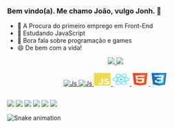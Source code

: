 ### Bem vindo(a). Me chamo João, vulgo Jonh. 👋

- 🔭 A Procura do primeiro emprego em Front-End
- 🌱 Estudando JavaScript
- 💬 Bora fala sobre programação e games
- 😄 De bem com a vida!

<div align="center" style="display: inline_block">
  <a href="https://github.com/jonh-dev">
  <img  width="50%" src="https://github-readme-stats.vercel.app/api?username=jonh-dev&show_icons=true&theme=dracula&include_all_commits=true&count_private=true"/>
  <img  width="36.5%" src="https://github-readme-stats.vercel.app/api/top-langs/?username=Jonh-dev&layout=compact&langs_count=7&theme=dracula"/>
</div>
<div align="center" style="display: inline_block"><br>
  <img alt="Js" height="30" width="40" src="https://cdn.jsdelivr.net/gh/devicons/devicon/icons/java/java-original-wordmark.svg">
  <img alt="Js" height="30" width="40" src="https://cdn.jsdelivr.net/gh/devicons/devicon/icons/spring/spring-original.svg" />
  <img alt="Js" height="30" width="40" src="https://raw.githubusercontent.com/devicons/devicon/master/icons/javascript/javascript-plain.svg">
  <img alt="React" height="30" width="40" src="https://raw.githubusercontent.com/devicons/devicon/master/icons/react/react-original.svg">
  <img alt="HTML" height="30" width="40" src="https://raw.githubusercontent.com/devicons/devicon/master/icons/html5/html5-original.svg">
  <img alt="CSS" height="30" width="40" src="https://raw.githubusercontent.com/devicons/devicon/master/icons/css3/css3-original.svg">
</div>
  
  ##
  
<div> 
  <a href="https://www.youtube.com/channel/UCV3Nucywtqi6iSM5PsX9SQA" target="_blank"><img src="https://img.shields.io/badge/YouTube-FF0000?style=for-the-badge&logo=youtube&logoColor=white" target="_blank"></a>
  <a href="https://www.instagram.com/jonh_dev/" target="_blank"><img src="https://img.shields.io/badge/-Instagram-%23E4405F?style=for-the-badge&logo=instagram&logoColor=white" target="_blank"></a>
 	<a href="https://www.twitch.tv/jonhlgamerl" target="_blank"><img src="https://img.shields.io/badge/Twitch-9146FF?style=for-the-badge&logo=twitch&logoColor=white" target="_blank"></a>
  <a href="https://discord.gg/C3GpzSrA" target="_blank"><img src="https://img.shields.io/badge/Discord-7289DA?style=for-the-badge&logo=discord&logoColor=white" target="_blank"></a> 
  <a href = "mailto:jonh.dev.br@gmail.com"><img src="https://img.shields.io/badge/-Gmail-%23333?style=for-the-badge&logo=gmail&logoColor=white" target="_blank"></a>
  <a href="https://www.linkedin.com/in/jo%C3%A3o-carlos-schwab-zanardi-752591213/" target="_blank"><img src="https://img.shields.io/badge/-LinkedIn-%230077B5?style=for-the-badge&logo=linkedin&logoColor=white" target="_blank"></a> 
    
  ![Snake animation](https://github.com/jonh-dev/jonh-dev/blob/output/github-contribution-grid-snake.svg)
 
</div>
